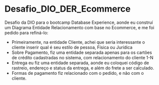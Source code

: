 # Desafio_DIO_DER_Ecommerce

Desafio da DIO para o bootcamp Database Experience, aonde eu construí um Diagrama Entidade Relacionamento com base no Ecommerce, e me foi pedido para refiná-lo:

 - Primeiramente, na entidade Cliente, achei que seria interessante o cliente inserir qual é seu estilo de pessoa, Física ou Jurídica
 - Sobre Pagamento, fiz uma entidade separada apenas para os cartões de crédito cadastradas no sistema, com relacionamento do cliente 1-N
 - Entrega eu fiz uma entidade separada, aonde eu coloquei código de rastreio, endereço e status da entrega, e além do frete a ser calculado.
 - Formas de pagamento fiz relacionado com o pedido, e não com o cliente.
 
